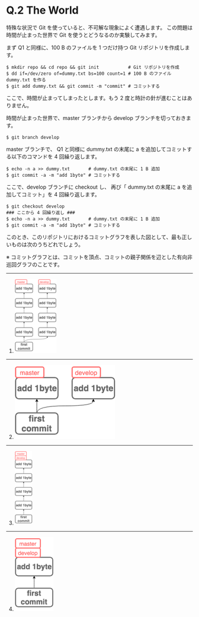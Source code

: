 # Q.2 The World

特殊な状況で Git を使っていると、不可解な現象によく遭遇します。
この問題は時間が止まった世界で Git を使うとどうなるのか実験してみます。

まず Q1 と同様に、100 B のファイルを 1 つだけ持つ Git リポジトリを作成します。

```
$ mkdir repo && cd repo && git init           # Git リポジトリを作成
$ dd if=/dev/zero of=dummy.txt bs=100 count=1 # 100 B のファイル dummy.txt を作る
$ git add dummy.txt && git commit -m "commit" # コミットする
```

ここで、時間が止まってしまったとします。もう 2 度と時計の針が進むことはありません。

時間が止まった世界で、master ブランチから develop ブランチを切っておきます。

```
$ git branch develop
```

master ブランチで、 Q1 と同様に dummy.txt の末尾に a を追加してコミットする以下のコマンドを 4 回繰り返します。

```
$ echo -n a >> dummy.txt       # dummy.txt の末尾に 1 B 追加
$ git commit -a -m "add 1byte" # コミットする
```

ここで、develop ブランチに checkout し、
再び「 dummy.txt の末尾に a を追加してコミット」を 4 回繰り返します。

```
$ git checkout develop
### ここから 4 回繰り返し ###
$ echo -n a >> dummy.txt       # dummy.txt の末尾に 1 B 追加
$ git commit -a -m "add 1byte" # コミットする
```

このとき、このリポジトリにおけるコミットグラフを表した図として、最も正しいものは次のうちどれでしょう。

※ コミットグラフとは、コミットを頂点、コミットの親子関係を辺とした有向非巡回グラフのことです。

---
1. ![](images/x200_choice1.png)
---
2. ![](images/x200_choice2.png)
---
3. ![](images/x200_choice3.png)
---
4. ![](images/x200_choice4.png)

